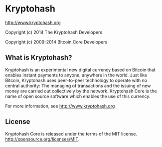 Kryptohash
==========

http://www.kryptohash.org

Copyright (c) 2014 The Kryptohash Developers

Copyright (c) 2009-2014 Bitcoin Core Developers

What is Kryptohash?
-------------------

Kryptohash is an experimental new digital currency based on Bitcoin that enables
instant payments to anyone, anywhere in the world. Just like Bitcoin, Kryptohash
uses peer-to-peer technology to operate with no central authority: 
The managing of transactions and the issuing of new money are carried out 
collectively by the network. Kryptohash Core is the name of open source software
which enables the use of this currency.

For more information, see http://www.kryptohash.org

License
-------

Kryptohash Core is released under the terms of the MIT license. 
http://opensource.org/licenses/MIT.




